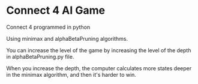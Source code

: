 # Connect 4 AI Game
Connect 4 programmed in python

Using minimax and alphaBetaPruning algorithms.

You can increase the level of the game by increasing the level of the depth in alphaBetaPruning.py file.

When you increase the depth, the computer calculates more states deeper in the minimax algorithm, and then it's harder to win.

